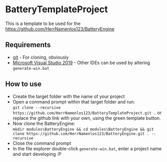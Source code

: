 # BatteryTemplateProject

This is a template to be used for the https://github.com/HerrNamenlos123/BatteryEngine

## Requirements

 - [git](https://git-scm.com/downloads) - For cloning, obviously
 - [Microsoft Visual Studio 2019](https://visualstudio.microsoft.com/de/downloads/) - Other IDEs can be used by altering `generate-win.bat`

## How to use

 - Create the target folder with the name of your project
 - Open a command prompt within that target folder and run:  
   `git clone --recursive https://github.com/HerrNamenlos123/BatteryTemplateProject.git .` or replace the github link with your own, using the green template button.
 - Now clone the BatteryEngine:  
   `mkdir modules\BatteryEngine && cd modules\BatteryEngine && git clone https://github.com/HerrNamenlos123/BatteryEngine.git . --recursive`
 - Close the command prompt
 - In the file explorer double-click `generate-win.bat`, enter a project name and start developing :P
